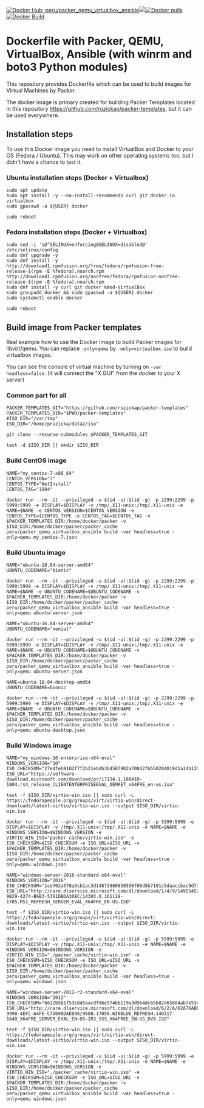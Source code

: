 [![Docker Hub; peru/packer_qemu_virtualbox_ansible](https://img.shields.io/badge/dockerhub-peru%2Fpacker_qemu_virtualbox_ansible-green.svg)](https://registry.hub.docker.com/u/peru/packer_qemu_virtualbox_ansible)[![](https://images.microbadger.com/badges/image/peru/packer_qemu_virtualbox_ansible.svg)](https://microbadger.com/images/peru/packer_qemu_virtualbox_ansible)[![Docker pulls](https://img.shields.io/docker/pulls/peru/packer_qemu_virtualbox_ansible.svg)](https://hub.docker.com/r/peru/packer_qemu_virtualbox_ansible/)[![Docker Build](https://img.shields.io/docker/automated/peru/packer_qemu_virtualbox_ansible.svg)](https://hub.docker.com/r/peru/packer_qemu_virtualbox_ansible/)

# Dockerfile with Packer, QEMU, VirtualBox, Ansible (with winrm and boto3 Python modules)

This repository provides Dockerfile which can be used to build images for Virtual Machines by Packer.

The docker image is primary created for building Packer Templates located in this repository https://github.com/ruzickap/packer-templates, but it can be used everywhere.

## Installation steps

To use this Docker image you need to install VirtualBox and Docker to your OS (Fedora / Ubuntu). This may work on other operating systems too, but I didn't have a chance to test it.

### Ubuntu installation steps (Docker + Virtualbox)

```
sudo apt update
sudo apt install -y --no-install-recommends curl git docker.io virtualbox
sudo gpasswd -a ${USER} docker

sudo reboot
```

### Fedora installation steps (Docker + Virtualbox)

```
sudo sed -i 's@^SELINUX=enforcing@SELINUX=disabled@' /etc/selinux/config
sudo dnf upgrade -y
sudo dnf install -y http://download1.rpmfusion.org/free/fedora/rpmfusion-free-release-$(rpm -E %fedora).noarch.rpm http://download1.rpmfusion.org/nonfree/fedora/rpmfusion-nonfree-release-$(rpm -E %fedora).noarch.rpm
sudo dnf install -y curl git docker kmod-VirtualBox
sudo groupadd docker && sudo gpasswd -a ${USER} docker
sudo systemctl enable docker

sudo reboot
```

## Build image from Packer templates

Real example how to use the Docker image to build Packer images for libvirt/qemu.
You can replace `-only=qemu` by `-only=virtualbox-iso` to build virtualbox images.

You can see the console of virtual machine by turning on `-var headless=false`.
(It will connect the "X GUI" from the docker to your X server)

### Common part for all

```
PACKER_TEMPLATES_GIT="https://github.com/ruzickap/packer-templates"
PACKER_TEMPLATES_DIR="$PWD/packer-templates"
#ISO_DIR="/var/tmp"
ISO_DIR="/home/pruzicka/data2/iso"

git clone --recurse-submodules $PACKER_TEMPLATES_GIT

test -d $ISO_DIR || mkdir $ISO_DIR
```

### Build CentOS image

```
NAME="my_centos-7-x86_64"
CENTOS_VERSION="7"
CENTOS_TYPE="NetInstall"
CENTOS_TAG="1804"

docker run --rm -it --privileged -u $(id -u):$(id -g) -p 2299:2299 -p 5999:5999 -e DISPLAY=$DISPLAY -v /tmp/.X11-unix:/tmp/.X11-unix -e NAME=$NAME -e CENTOS_VERSION=$CENTOS_VERSION -e CENTOS_TYPE=$CENTOS_TYPE -e CENTOS_TAG=$CENTOS_TAG -v $PACKER_TEMPLATES_DIR:/home/docker/packer -v $ISO_DIR:/home/docker/packer/packer_cache peru/packer_qemu_virtualbox_ansible build -var headless=true -only=qemu my_centos-7.json
```

### Build Ubuntu image

```
NAME="ubuntu-18.04-server-amd64"
UBUNTU_CODENAME="bionic"

docker run --rm -it --privileged -u $(id -u):$(id -g) -p 2299:2299 -p 5999:5999 -e DISPLAY=$DISPLAY -v /tmp/.X11-unix:/tmp/.X11-unix -e NAME=$NAME -e UBUNTU_CODENAME=$UBUNTU_CODENAME -v $PACKER_TEMPLATES_DIR:/home/docker/packer -v $ISO_DIR:/home/docker/packer/packer_cache peru/packer_qemu_virtualbox_ansible build -var headless=true -only=qemu ubuntu-server.json
```

```
NAME="ubuntu-16.04-server-amd64"
UBUNTU_CODENAME="xenial"

docker run --rm -it --privileged -u $(id -u):$(id -g) -p 2299:2299 -p 5999:5999 -e DISPLAY=$DISPLAY -v /tmp/.X11-unix:/tmp/.X11-unix -e NAME=$NAME -e UBUNTU_CODENAME=$UBUNTU_CODENAME -v $PACKER_TEMPLATES_DIR:/home/docker/packer -v $ISO_DIR:/home/docker/packer/packer_cache peru/packer_qemu_virtualbox_ansible build -var headless=true -only=qemu ubuntu-server.json
```

```
NAME=ubuntu-18.04-desktop-amd64
UBUNTU_CODENAME=bionic

docker run --rm -it --privileged -u $(id -u):$(id -g) -p 2299:2299 -p 5999:5999 -e DISPLAY=$DISPLAY -v /tmp/.X11-unix:/tmp/.X11-unix -e NAME=$NAME -e UBUNTU_CODENAME=$UBUNTU_CODENAME -v $PACKER_TEMPLATES_DIR:/home/docker/packer -v $ISO_DIR:/home/docker/packer/packer_cache peru/packer_qemu_virtualbox_ansible build -var headless=true -only=qemu ubuntu-desktop.json
```

### Build Windows image

```
NAME="my_windows-10-enterprise-x64-eval"
WINDOWS_VERSION="10"
ISO_CHECKSUM="27e4feb9102f7f2b21ebdb364587902a70842fb550204019d1a14b120918e455"
ISO_URL="https://software-download.microsoft.com/download/pr/17134.1.180410-1804.rs4_release_CLIENTENTERPRISEEVAL_OEMRET_x64FRE_en-us.iso"

test -f $ISO_DIR/virtio-win.iso || sudo curl -L https://fedorapeople.org/groups/virt/virtio-win/direct-downloads/latest-virtio/virtio-win.iso --output $ISO_DIR/virtio-win.iso

docker run --rm -it --privileged -u $(id -u):$(id -g) -p 5999:5999 -e DISPLAY=$DISPLAY -v /tmp/.X11-unix:/tmp/.X11-unix -e NAME=$NAME -e WINDOWS_VERSION=$WINDOWS_VERSION -e VIRTIO_WIN_ISO="packer_cache/virtio-win.iso" -e ISO_CHECKSUM=$ISO_CHECKSUM -e ISO_URL=$ISO_URL -v $PACKER_TEMPLATES_DIR:/home/docker/packer -v $ISO_DIR:/home/docker/packer/packer_cache peru/packer_qemu_virtualbox_ansible build -var headless=true -only=qemu windows.json
```

```
NAME="windows-server-2016-standard-x64-eval"
WINDOWS_VERSION="2016"
ISO_CHECKSUM="1ce702a578a3cb1ac3d14873980838590f06d5b7101c5daaccbac9d73f1fb50f" ISO_URL="http://care.dlservice.microsoft.com/dl/download/1/4/9/149D5452-9B29-4274-B6B3-5361DBDA30BC/14393.0.161119-1705.RS1_REFRESH_SERVER_EVAL_X64FRE_EN-US.ISO"

test -f $ISO_DIR/virtio-win.iso || sudo curl -L https://fedorapeople.org/groups/virt/virtio-win/direct-downloads/latest-virtio/virtio-win.iso --output $ISO_DIR/virtio-win.iso

docker run --rm -it --privileged -u $(id -u):$(id -g) -p 5999:5999 -e DISPLAY=$DISPLAY -v /tmp/.X11-unix:/tmp/.X11-unix -e NAME=$NAME -e WINDOWS_VERSION=$WINDOWS_VERSION -e VIRTIO_WIN_ISO="./packer_cache/virtio-win.iso" -e ISO_CHECKSUM=$ISO_CHECKSUM -e ISO_URL=$ISO_URL -v $PACKER_TEMPLATES_DIR:/home/docker/packer -v $ISO_DIR:/home/docker/packer/packer_cache peru/packer_qemu_virtualbox_ansible build -var headless=true -only=qemu windows.json
```

```
NAME="windows-server-2012-r2-standard-x64-eval"
WINDOWS_VERSION="2012"
ISO_CHECKSUM="6612b5b1f53e845aacdf96e974bb119a3d9b4dcb5b82e65804ab7e534dc7b4d5" ISO_URL="http://care.dlservice.microsoft.com/dl/download/6/2/A/62A76ABB-9990-4EFC-A4FE-C7D698DAEB96/9600.17050.WINBLUE_REFRESH.140317-1640_X64FRE_SERVER_EVAL_EN-US-IR3_SSS_X64FREE_EN-US_DV9.ISO"

test -f $ISO_DIR/virtio-win.iso || sudo curl -L https://fedorapeople.org/groups/virt/virtio-win/direct-downloads/latest-virtio/virtio-win.iso --output $ISO_DIR/virtio-win.iso

docker run --rm -it --privileged -u $(id -u):$(id -g) -p 5999:5999 -e DISPLAY=$DISPLAY -v /tmp/.X11-unix:/tmp/.X11-unix -e NAME=$NAME -e WINDOWS_VERSION=$WINDOWS_VERSION -e VIRTIO_WIN_ISO="./packer_cache/virtio-win.iso" -e ISO_CHECKSUM=$ISO_CHECKSUM -e ISO_URL=$ISO_URL -v $PACKER_TEMPLATES_DIR:/home/docker/packer -v $ISO_DIR:/home/docker/packer/packer_cache peru/packer_qemu_virtualbox_ansible build -var headless=true -only=qemu windows.json
```
